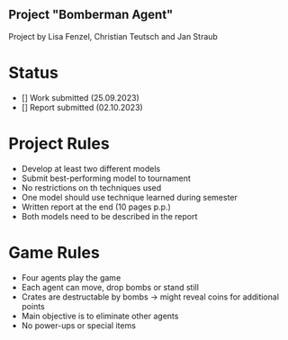 ## Project "Bomberman Agent"
Project by Lisa Fenzel, Christian Teutsch and Jan Straub

# Status
- [] Work submitted (25.09.2023)
- [] Report submitted (02.10.2023)

# Project Rules
- Develop at least two different models
- Submit best-performing model to tournament
- No restrictions on th techniques used
- One model should use technique learned during semester
- Written report at the end (10 pages p.p.)
- Both models need to be described in the report

# Game Rules
- Four agents play the game
- Each agent can move, drop bombs or stand still
- Crates are destructable by bombs -> might reveal coins for additional points
- Main objective is to eliminate other agents
- No power-ups or special items